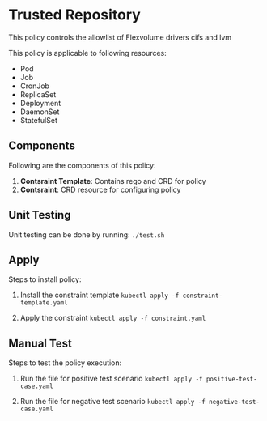 # Trusted Repository
This policy controls the allowlist of Flexvolume drivers cifs and lvm

This policy is applicable to following resources:
* Pod
* Job
* CronJob
* ReplicaSet
* Deployment
* DaemonSet
* StatefulSet

## Components
Following are the components of this policy:
1. **Contsraint Template**: Contains rego and CRD for policy
2. **Contsraint**: CRD resource for configuring policy

## Unit Testing
Unit testing can be done by running:
 ```./test.sh```

## Apply
Steps to install policy:
1. Install the constraint template
 ``` kubectl apply -f constraint-template.yaml ```

2. Apply the constraint
 ``` kubectl apply -f constraint.yaml ```


## Manual Test
Steps to test the policy execution:
1. Run the file for positive test scenario
 ``` kubectl apply -f positive-test-case.yaml ```

2. Run the file for negative test scenario
 ``` kubectl apply -f negative-test-case.yaml ```